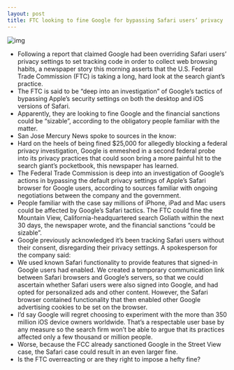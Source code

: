 ```yaml
---
layout: post
title: FTC looking to fine Google for bypassing Safari users’ privacy
---
```

![img](http://media.idownloadblog.com/wp-content/uploads/2012/04/Safari-icon-medium.jpeg)
* Following a report that claimed Google had been overriding Safari users’ privacy settings to set tracking code in order to collect web browsing habits, a newspaper story this morning asserts that the U.S. Federal Trade Commission (FTC) is taking a long, hard look at the search giant’s practice.
* The FTC is said to be “deep into an investigation” of Google’s tactics of bypassing Apple’s security settings on both the desktop and iOS versions of Safari.
* Apparently, they are looking to fine Google and the financial sanctions could be “sizable”, according to the obligatory people familiar with the matter.
* San Jose Mercury News spoke to sources in the know:
* Hard on the heels of being fined $25,000 for allegedly blocking a federal privacy investigation, Google is enmeshed in a second federal probe into its privacy practices that could soon bring a more painful hit to the search giant’s pocketbook, this newspaper has learned.
* The Federal Trade Commission is deep into an investigation of Google’s actions in bypassing the default privacy settings of Apple’s Safari browser for Google users, according to sources familiar with ongoing negotiations between the company and the government.
* People familiar with the case say millions of iPhone, iPad and Mac users could be affected by Google’s Safari tactics. The FTC could fine the Mountain View, California-headquartered search Goliath within the next 30 days, the newspaper wrote, and the financial sanctions “could be sizable”.
* Google previously acknowledged it’s been tracking Safari users without their consent, disregarding their privacy settings. A spokesperson for the company said:
* We used known Safari functionality to provide features that signed-in Google users had enabled. We created a temporary communication link between Safari browsers and Google’s servers, so that we could ascertain whether Safari users were also signed into Google, and had opted for personalized ads and other content. However, the Safari browser contained functionality that then enabled other Google advertising cookies to be set on the browser.
* I’d say Google will regret choosing to experiment with the more than 350 million iOS device owners worldwide. That’s a respectable user base by any measure so the search firm won’t be able to argue that its practices affected only a few thousand or million people.
* Worse, because the FCC already sanctioned Google in the Street View case, the Safari case could result in an even larger fine.
* Is the FTC overreacting or are they right to impose a hefty fine?

